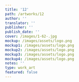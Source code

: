 ```yaml
---
title: '12'
path: /artworks/12
author: ''
translator: ''
publisher: ''
publish_date: ''
cover: /images/1-62-.jpg
mockup: /images/assets/logo.png
mockup1: /images/assets/logo.png
mockup2: /images/assets/logo.png
mockup3: /images/assets/logo.png
mockup4: /images/assets/logo.png
notes: ''
type: work_art
featured: false
---
```

